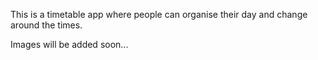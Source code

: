 This is a timetable app where people can organise their day and change around the times.


Images will be added soon...
